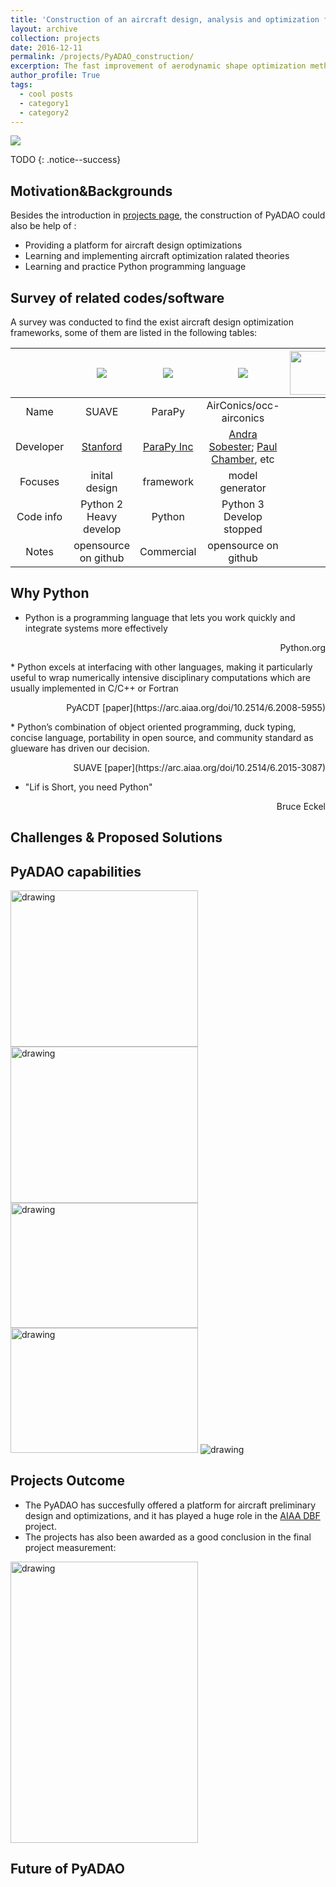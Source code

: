 ```yaml
---
title: 'Construction of an aircraft design, analysis and optimization framework: PyADAO'
layout: archive
collection: projects
date: 2016-12-11
permalink: /projects/PyADAO_construction/
excerption: The fast improvement of aerodynamic shape optimization methedologies(i.e geometric parametrization, Adjoint method, surrogate models) has introduced the change that state-of-the-art methods can be used at the very beginning of an aircraft design, even in conceptual design processes. While many opensource tools like OpenMDAO, SUAVE, and SU2 are widely used, a framework must be consturcted to properly wrap these tools and offer a flexible enviroments for design and optimization problem formulation. Thus a Python based aircraft design, analysis, optimization framework was consturcted. A flying wing configuration drag(induced drag) reduce optimization was carried out to validate the code and a superior one was found.
author_profile: True
tags:
  - cool posts
  - category1
  - category2
---
```


![](https://github.com/TsingQAQ/TsingQAQ.github.io/blob/master/images/PyADAO/gitmap.png?raw=true)

TODO
{: .notice--success}
## Motivation&Backgrounds
Besides the introduction in [projects page](https://tsingqaq.github.io/projects/), the construction of PyADAO could also be help of :
* Providing a platform for aircraft design optimizations
* Learning and implementing aircraft optimization ralated theories
* Learning and practice Python programming language

## Survey of related codes/software 
A survey was conducted to find the exist aircraft design optimization frameworks, some of them are listed in the following tables:

|| ![](http://suave.stanford.edu/images/logo.svg)  | ![](https://www.parapy.nl/wp-content/uploads/2016/08/parapy_logo_small@2x.png) |![](http://occ-airconics.readthedocs.io/en/latest/_images/cover.png) |<img src="http://www.aircraftdesign.ca/_images/software_pyacdt.png" alt="drawing" width="500px" height="70px"/> | 
| :------------: |:---------------:| :-----:|:-----:| :-----:| 
| Name | SUAVE| ParaPy |AirConics/occ-airconics| PyACDT | 
| Developer| [Stanford](http://suave.stanford.edu/) | [ParaPy Inc](https://www.parapy.nl/) | [Andra Sobester](https://aircraftgeometrycodes.wordpress.com/airconics/); [Paul Chamber](https://github.com/p-chambers/occ_airconics), etc| [AAD Lab](http://www.aircraftdesign.ca/software/pyacdt/pyacdt.html) & [MDO lab](http://mdolab.engin.umich.edu/tags/pyacdt)| 
| Focuses| inital design|  framework   |model generator| not known |
 |Code info |Python 2 <br> Heavy develop| Python | Python 3<br> Develop stopped| Python|
|Notes |opensource on github |Commercial |opensource on github |Lab use |

## Why Python
* Python is a programming language that lets you work quickly
and integrate systems more effectively
<p align="right">Python.org</p>
* Python excels at interfacing with other languages, making it particularly useful to wrap numerically intensive disciplinary computations which are usually implemented in C/C++ or Fortran
<p align="right">PyACDT [paper](https://arc.aiaa.org/doi/10.2514/6.2008-5955)</p>
*  Python’s combination of object oriented programming, duck typing, concise language, portability in open source, and community standard as glueware has driven our decision.
<p align="right">SUAVE [paper](https://arc.aiaa.org/doi/10.2514/6.2015-3087)</p>

* "Lif is Short, you need Python"
<p align="right">Bruce Eckel</p>

## Challenges & Proposed Solutions
## PyADAO capabilities
<img src="https://github.com/TsingQAQ/TsingQAQ.github.io/blob/master/images/PyADAO/LF%20DLR%20F4.png?raw=true" alt="drawing" width="300px" height="250px"/> <img src="https://github.com/TsingQAQ/TsingQAQ.github.io/blob/master/images/PyADAO/HF%20DLR%20F4.png?raw=true" alt="drawing" width="300px" height="250px"/> 
<img
src="https://github.com/TsingQAQ/TsingQAQ.github.io/blob/master/images/PyADAO/CSM.png?raw=true" alt="drawing" width="300px" height="200px"/> 
<img
src="https://github.com/TsingQAQ/TsingQAQ.github.io/blob/master/images/PyADAO/tinny%20yellow.jpg?raw=true" alt="drawing" width="300px" height="200px"/>
<img
src="https://github.com/TsingQAQ/TsingQAQ.github.io/blob/master/images/PyADAO/RAE2822.png?raw=true" alt="drawing"/> 
## Projects Outcome
* The PyADAO has succesfully offered a platform for aircraft preliminary design and optimizations, and it has played a huge role in the [AIAA DBF](https://tsingqaq.github.io/projects/AIAA_DBF/) project. 
* The projects has also been awarded as a good conclusion in the final project measurement:
<img src="https://github.com/TsingQAQ/TsingQAQ.github.io/blob/master/images/PyADAO/jj.png?raw=true" alt="drawing" width="300px" height="450px"/> 

## Future of PyADAO
